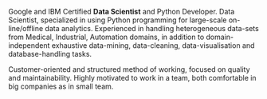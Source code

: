
Google and IBM Certified **Data Scientist** and Python Developer.
Data Scientist, specialized in using Python programming for large-scale on-
line/offline data analytics. Experienced in handling heterogeneous data-sets from
Medical, Industrial, Automation domains, in addition to domain-independent
exhaustive data-mining, data-cleaning, data-visualisation and database-handling
tasks.

Customer-oriented and structured method of working, focused on quality and
maintainability. Highly motivated to work in a team, both comfortable in big
companies as in small team.
